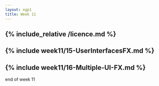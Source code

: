 ```yaml
---
layout: ogp1
title: Week 11
---
```

{% include_relative /licence.md %}
---
{% include week11/15-UserInterfacesFX.md %}
---
{% include week11/16-Multiple-UI-FX.md %}
---
end of week 11